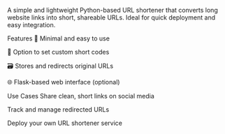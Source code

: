 A simple and lightweight Python-based URL shortener that converts long website links into short, shareable URLs. Ideal for quick deployment and easy integration.

Features
🧩 Minimal and easy to use

🔐 Option to set custom short codes

🗃️ Stores and redirects original URLs

🌐 Flask-based web interface (optional)

Use Cases
Share clean, short links on social media

Track and manage redirected URLs

Deploy your own URL shortener service
